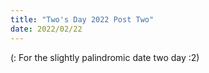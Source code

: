 ```yaml
---
title: "Two's Day 2022 Post Two"
date: 2022/02/22
---
```


(: For the slightly palindromic date two day :2)  

